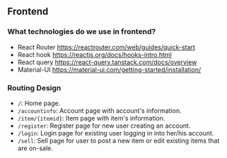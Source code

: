 ## Frontend

### What technologies do we use in frontend?

* React Router  https://reactrouter.com/web/guides/quick-start
* React hook  https://reactjs.org/docs/hooks-intro.html
* React query  https://react-query.tanstack.com/docs/overview
* Material-UI  https://material-ui.com/getting-started/installation/

### Routing Design
* `/`: Home page. 
* `/accountinfo`: Account page with account's information.
* `/item/{itemid}`: Item page with item's information.
* `/register`: Register page for new user creating an account.
* `/login`: Login page for existing user logging in into her/his account.
* `/sell`: Sell page for user to post a new item or edit existing items that are on-sale.